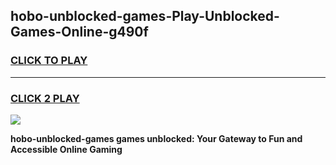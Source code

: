 
## hobo-unblocked-games-Play-Unblocked-Games-Online-g490f
<h3>
<a href="https://premium76.site?title=hobo-unblocked-games&ref=25A">CLICK TO PLAY</a></h3>
<hr>

<h3>
<a href="https://premium76.site?title=hobo-unblocked-games&ref=25A">CLICK 2 PLAY</a>
  
</h3>

<a href="https://premium76.site?title=hobo-unblocked-games&ref=25A"><img src="https://clearcache.store/games.png"></a>


**hobo-unblocked-games games unblocked: Your Gateway to Fun and Accessible Online Gaming**
